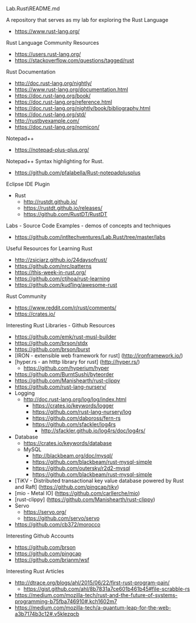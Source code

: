 Lab.Rust\README.md

A repository that serves as my lab for exploring the Rust Language
* https://www.rust-lang.org/

Rust Language Community Resources
* https://users.rust-lang.org/
* https://stackoverflow.com/questions/tagged/rust

Rust Documentation
* http://doc.rust-lang.org/nightly/
* https://www.rust-lang.org/documentation.html
* https://doc.rust-lang.org/book/
* https://doc.rust-lang.org/reference.html
* https://doc.rust-lang.org/nightly/book/bibliography.html
* https://doc.rust-lang.org/std/
* http://rustbyexample.com/ 
* https://doc.rust-lang.org/nomicon/ 

Notepad++ 
* https://notepad-plus-plus.org/

Notepad++ Syntax highlighting for Rust.
* https://github.com/pfalabella/Rust-notepadplusplus


Eclipse IDE Plugin
* Rust
  * http://rustdt.github.io/
  * https://rustdt.github.io/releases/
  * https://github.com/RustDT/RustDT


Labs - Source Code Examples - demos of concepts and techniques
* https://github.com/intltechventures/Lab.Rust/tree/master/labs

Useful Resources for Learning Rust
* http://zsiciarz.github.io/24daysofrust/
* https://github.com/nrc/patterns
* https://this-week-in-rust.org/
* https://github.com/ctjhoa/rust-learning
* https://github.com/kud1ing/awesome-rust

Rust Community
* https://www.reddit.com/r/rust/comments/
* https://crates.io/

Interesting Rust Libraries - Github Resources
* https://github.com/emk/rust-musl-builder  
* https://github.com/brson/stdx
* https://github.com/brson/burst
* [IRON - extensible web framework for rust] (http://ironframework.io/)
* [hyper.rs - an htttp library for rust] (http://hyper.rs/)
	* https://github.com/hyperium/hyper
* https://github.com/BurntSushi/byteorder
* https://github.com/Manishearth/rust-clippy
* https://github.com/rust-lang-nursery/
* Logging
	* http://doc.rust-lang.org/log/log/index.html
		* https://crates.io/keywords/logger
		* https://github.com/rust-lang-nursery/log
		* https://github.com/daboross/fern-rs
		* https://github.com/sfackler/log4rs
			* http://sfackler.github.io/log4rs/doc/log4rs/
* Database
	* https://crates.io/keywords/database
	* MySQL
		* http://blackbeam.org/doc/mysql/
		* https://github.com/blackbeam/rust-mysql-simple
		* https://github.com/outersky/r2d2-mysql
		* https://github.com/blackbeam/rust-mysql-simple
* [TiKV - Distributed transactional key value database powered by Rust and Raft] (https://github.com/pingcap/tikv)
* [mio - Metal IO] (https://github.com/carllerche/mio)
* [rust-clippy] (https://github.com/Manishearth/rust-clippy)
* Servo
  * https://servo.org/
  * https://github.com/servo/servo
* https://github.com/cb372/morocco


Interesting Github Accounts
* https://github.com/brson
* https://github.com/pingcap
* https://github.com/brianm/wsf



Interesting Rust Articles
* http://dtrace.org/blogs/ahl/2015/06/22/first-rust-program-pain/
  * https://gist.github.com/ahl/8b7831a7ce601b461b45#file-scrabble-rs
* https://medium.com/mozilla-tech/rust-and-the-future-of-systems-programming-b75fba746910#.kch1602m7
* https://medium.com/mozilla-tech/a-quantum-leap-for-the-web-a3b7174b3c12#.v5klezqcb


